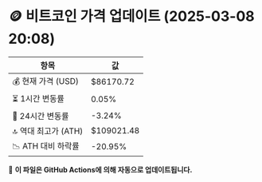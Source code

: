 # 🪙 비트코인 가격 업데이트 (2025-03-08 20:08)

| 항목                | 값 |
|--------------------|----------------|
| 💰 현재 가격 (USD) | $86170.72 |
| ⏳ 1시간 변동률    | 0.05% |
| 📆 24시간 변동률   | -3.24% |
| 🔝 역대 최고가 (ATH) | $109021.48 |
| 📉 ATH 대비 하락률 | -20.95% |

🔄 **이 파일은 GitHub Actions에 의해 자동으로 업데이트됩니다.**
